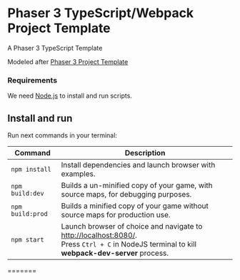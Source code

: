 # Phaser 3 TypeScript/Webpack Project Template

A Phaser 3 TypeScript Template

Modeled after [Phaser 3 Project Template](https://github.com/photonstorm/phaser3-project-template)

### Requirements

We need [Node.js](https://nodejs.org) to install and run scripts.

## Install and run

Run next commands in your terminal:

| Command | Description |
|---------|-------------|
| `npm install` | Install dependencies and launch browser with examples.|
| `npm build:dev` | Builds a un-minified copy of your game, with source maps, for debugging purposes. |
| `npm build:prod` | Builds a minified copy of your game without source maps for production use. |
| `npm start` | Launch browser of choice and navigate to [http://localhost:8080/](http://localhost:8080/). <br> Press `Ctrl + C` in NodeJS terminal to kill **webpack-dev-server** process. |
=======


